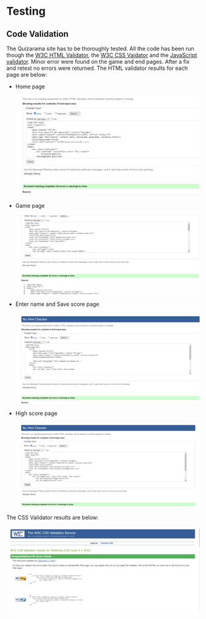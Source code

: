 # Testing
## Code Validation
The Quizarama site has to be thoroughly tested. All the code has been run though the [W3C HTML Validator](http://validator.w3.org/), the  [W3C CSS Vaidator](https://jigsaw.w3.org/css-validator/) and the [JavaScript validator](https://jshint.com/). Minor error were found on the game and end pages. After a fix and retest  no errors were  returned.
 The HTML validator results for each page are below:
* Home page
  
  ![w3c validator test result](assets/images/readme-images/thtmlqhome.png)

* Game page
  
  ![w3c validator test result](assets/images/readme-images/thtmlqgame.png)

* Enter name and Save score page
  
  ![w3c validator test result](assets/images/readme-images/thtmlqend.png)

* High score page
  
  ![w3c validator test result](assets/images/readme-images/thtmlqhighscore.png)

The CSS Validator results are below:

  ![css validator test result](assets/images/readme-images/tcssqstyle.png)
  

  